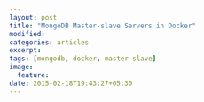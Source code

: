 ```yaml
---
layout: post
title: "MongoDB Master-slave Servers in Docker"
modified:
categories: articles
excerpt:
tags: [mongodb, docker, master-slave]
image:
  feature:
date: 2015-02-18T19:43:27+05:30
---
```


